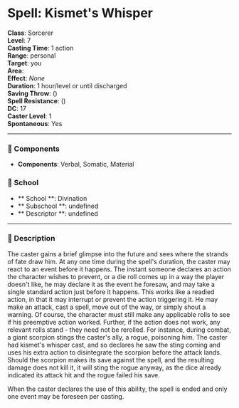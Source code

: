 
# Spell: Kismet's Whisper
**Class**: Sorcerer  
**Level**: 7  
**Casting Time**: 1 action  
**Range**: personal  
**Target**: you  
**Area**:   
**Effect**: _None_  
**Duration**: 1 hour/level or until discharged  
**Saving Throw**:  ()  
**Spell Resistance**:  ()  
**DC**: 17  
**Caster Level**: 1  
**Spontaneous**: Yes

---

### 🔮 Components
- **Components**: Verbal, Somatic, Material

### 🏫 School
- ** School **: Divination
- ** Subschool **: undefined
- ** Descriptor **: undefined
---

### 📜 Description
The caster gains a brief glimpse into the future and sees where the strands of fate draw him. At any one time during the spell's duration, the caster may react  to an event before it happens. The instant someone declares an action the character wishes to prevent, or a die roll comes up in a way the player doesn't like, he may declare it as the event he foresaw, and may take a single standard action just before it happens. This works like a readied action, in that it may interrupt or prevent the action triggering it. He may make an attack, cast a spell, move out of the way, or simply shout a warning. Of course, the character must still make any applicable rolls to see if his preemptive action worked. Further, if the action does not work, any relevant rolls stand - they need not be rerolled. For instance, during combat, a giant scorpion stings the caster's ally, a rogue, poisoning him. The caster had kismet's whisper cast, and so declares he saw the sting coming and uses his extra action to disintegrate the scorpion before the attack lands. Should the scorpion makes its save against the spell, and the resulting damage does not kill it, it will sting the rogue anyway, as the dice already indicated its attack hit and the rogue failed his save. 

When the caster declares the use of this ability, the spell is ended and only one event may be foreseen per casting.
